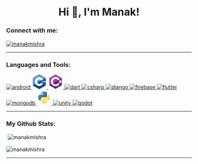 <h1 align="center">Hi 👋, I'm Manak!</h1>

<h3 align="left">Connect with me:</h3>
<p align="left">
<a href="https://linkedin.com/in/manakmishra" target="blank"><img align="center" src="https://www.svgrepo.com/show/70809/linkedin.svg" alt="manakmishra" height="30" width="40" /></a>
</p>

---

<h3 align="left">Languages and Tools:</h3>
<p align="left"> <a href="https://developer.android.com" target="_blank"> <img src="https://www.vectorlogo.zone/logos/android/android-official.svg" alt="android" width="40" height="40"/> </a> <a href="https://www.w3schools.com/cpp/" target="_blank"> <img src="https://raw.githubusercontent.com/devicons/devicon/master/icons/cplusplus/cplusplus-original.svg" alt="cplusplus" width="40" height="40"/> </a> <a href="https://www.w3schools.com/cs/" target="_blank"> <img src="https://raw.githubusercontent.com/devicons/devicon/master/icons/csharp/csharp-original.svg" alt="csharp" width="40" height="40"/> </a> <a href="https://dart.dev" target="_blank"> <img src="https://www.vectorlogo.zone/logos/dartlang/dartlang-icon.svg" alt="dart" width="40" height="40"/> </a> <a href="https://www.python.org/" target="_blank"> <img src="https://www.vectorlogo.zone/logos/python/python-icon.svg" alt="csharp" width="40" height="40"/> </a> <a href="https://www.djangoproject.com/" target="_blank"> <img src="https://www.vectorlogo.zone/logos/djangoproject/djangoproject-icon.svg" alt="django" width="40" height="40"/> </a> <a href="https://firebase.google.com/" target="_blank"> <img src="https://www.vectorlogo.zone/logos/firebase/firebase-icon.svg" alt="firebase" width="40" height="40"/> </a> <a href="https://flutter.dev" target="_blank"> <img src="https://www.vectorlogo.zone/logos/flutterio/flutterio-icon.svg" alt="flutter" width="40" height="40"/> </a> <a href="https://www.mongodb.com/" target="_blank"> <img src="https://www.vectorlogo.zone/logos/mongodb/mongodb-icon.svg" alt="mongodb" width="40" height="40"/> </a> <a href="https://www.python.org" target="_blank"> <img src="https://raw.githubusercontent.com/devicons/devicon/master/icons/python/python-original.svg" alt="python" width="40" height="40"/> </a> <a href="https://unity.com/" target="_blank"> <img src="https://www.vectorlogo.zone/logos/unity3d/unity3d-icon.svg" alt="unity" width="40" height="40"/> </a> <a href="https://godotengine.org/" target="_blank"> <img src="https://www.vectorlogo.zone/logos/godotengine/godotengine-icon.svg" alt="godot" width="40" height="40"/> </a> </p>

---

<h3 align="left">My Github Stats:</h3>
<p>&nbsp;<img align="center" src="https://github-readme-stats.vercel.app/api?username=manakmishra&show_icons=true&theme=radical&locale=en&count_private=true" alt="manakmishra" /></p>

<p><img align="center" src="https://github-readme-streak-stats.herokuapp.com/?user=manakmishra&theme=radical" alt="manakmishra" /></p>

---
